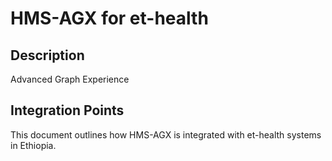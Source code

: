 # HMS-AGX for et-health

## Description

Advanced Graph Experience

## Integration Points

This document outlines how HMS-AGX is integrated with et-health systems in Ethiopia.
